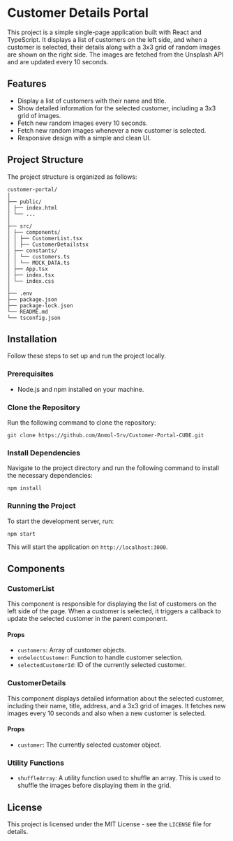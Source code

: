 # Customer Details Portal

This project is a simple single-page application built with React and TypeScript. It displays a list of customers on the left side, and when a customer is selected, their details along with a 3x3 grid of random images are shown on the right side. The images are fetched from the Unsplash API and are updated every 10 seconds.

## Features

- Display a list of customers with their name and title.
- Show detailed information for the selected customer, including a 3x3 grid of images.
- Fetch new random images every 10 seconds.
- Fetch new random images whenever a new customer is selected.
- Responsive design with a simple and clean UI.

## Project Structure

The project structure is organized as follows:

```
customer-portal/
│
├── public/
│ ├── index.html
│ └── ...
│
├── src/
│ ├── components/
│ │ ├── CustomerList.tsx
│ │ ├── CustomerDetailstsx
│ ├── constants/
│ │ └── customers.ts
│ │ └── MOCK_DATA.ts
│ ├── App.tsx
│ ├── index.tsx
│ └── index.css
│
├── .env
├── package.json
├── package-lock.json
└── README.md
└── tsconfig.json
```


## Installation

Follow these steps to set up and run the project locally.

### Prerequisites

- Node.js and npm installed on your machine.

### Clone the Repository

Run the following command to clone the repository:

`git clone https://github.com/Anmol-Srv/Customer-Portal-CUBE.git`

### Install Dependencies

Navigate to the project directory and run the following command to install the necessary dependencies:

`npm install`

### Running the Project

To start the development server, run:

`npm start`

This will start the application on `http://localhost:3000`.

## Components

### CustomerList

This component is responsible for displaying the list of customers on the left side of the page. When a customer is selected, it triggers a callback to update the selected customer in the parent component.

#### Props

- `customers`: Array of customer objects.
- `onSelectCustomer`: Function to handle customer selection.
- `selectedCustomerId`: ID of the currently selected customer.

### CustomerDetails

This component displays detailed information about the selected customer, including their name, title, address, and a 3x3 grid of images. It fetches new images every 10 seconds and also when a new customer is selected.

#### Props

- `customer`: The currently selected customer object.

### Utility Functions

- `shuffleArray`: A utility function used to shuffle an array. This is used to shuffle the images before displaying them in the grid.

## License

This project is licensed under the MIT License - see the `LICENSE` file for details.
